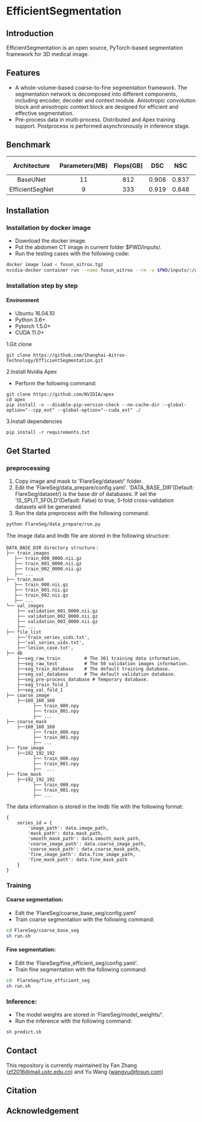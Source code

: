 # EfficientSegmentation
## Introduction
EfficientSegmentation is an open source, PyTorch-based segmentation framework for 3D medical image. 
## Features
- A whole-volume-based coarse-to-fine segmentation framework. The segmentation network is decomposed into different components, including encoder, decoder and context module.
  Anisotropic convolution block and anisotropic context block are designed for efficient and effective segmentation.
- Pre-process data in multi-process. Distributed and Apex training support. Postprocess is performed asynchronously in inference stage.
## Benchmark
| Architecture | Parameters(MB) | Flops(GB) | DSC | NSC | Inference time(s) | GPU memory(MB) |
|:---:|:---:|:---:|:---:|:---:|:---:|:---:|
| BaseUNet | 11 | 812 | 0.908 | 0.837 | 0.92 | 3183 |
| EfficientSegNet | 9 | 333 | 0.919 | 0.848 | 0.46 | 2269 |

## Installation
### Installation by docker image
* Download the docker image.
* Put the abdomen CT image in current folder $PWD/inputs/.
* Run the testing cases with the following code:
```bash
docker image load < fosun_aitrox.tgz
nvidia-docker container run --name fosun_aitrox --rm -v $PWD/inputs/:/workspace/inputs/ -v $PWD/outputs/:/workspace/outputs/ fosun_aitrox:latest /bin/bash -c "sh predict.sh"'
```

### Installation step by step
#### Environment
- Ubuntu 16.04.10
- Python 3.6+
- Pytorch 1.5.0+
- CUDA 11.0+

1.Git clone
```
git clone https://github.com/Shanghai-Aitrox-Technology/EfficientSegmentation.git
```

2.Install Nvidia Apex
- Perform the following command:
```
git clone https://github.com/NVIDIA/apex
cd apex
pip install -v --disable-pip-version-check --no-cache-dir --global-option="--cpp_ext" --global-option="--cuda_ext" ./
```

3.Install dependencies
```
pip install -r requirements.txt
```

## Get Started
### preprocessing
1. Copy image and mask to 'FlareSeg/dataset/' folder.
2. Edit the 'FlareSeg/data_prepare/config.yaml'. 
   'DATA_BASE_DIR'(Default: FlareSeg/dataset/) is the base dir of databases.
   If set the 'IS_SPLIT_5FOLD'(Default: False) to true, 5-fold cross-validation datasets will be generated.
3. Run the data preprocess with the following command:
```bash
python FlareSeg/data_prepare/run.py
```
The image data and lmdb file are stored in the following structure:
```wiki
DATA_BASE_DIR directory structure：
├── train_images
   ├── train_000_0000.nii.gz
   ├── train_001_0000.nii.gz
   ├── train_002_0000.nii.gz
   ├── ...
├── train_mask
   ├── train_000.nii.gz
   ├── train_001.nii.gz
   ├── train_002.nii.gz
   ├── ...
└── val_images
    ├── validation_001_0000.nii.gz
    ├── validation_002_0000.nii.gz
    ├── validation_003_0000.nii.gz
    ├── ...
├── file_list
    ├──'train_series_uids.txt', 
    ├──'val_series_uids.txt',
    ├──'lesion_case.txt',
├── db
    ├──seg_raw_train         # The 361 training data information.
    ├──seg_raw_test          # The 50 validation images information.
    ├──seg_train_database    # The default training database.
    ├──seg_val_database      # The default validation database.
    ├──seg_pre-process_database # Temporary database.
    ├──seg_train_fold_1
    ├──seg_val_fold_1
├── coarse_image
    ├──160_160_160
          ├── train_000.npy
          ├── train_001.npy
          ├── ...
├── coarse_mask
    ├──160_160_160
          ├── train_000.npy
          ├── train_001.npy
          ├── ...
├── fine_image
    ├──192_192_192
          ├── train_000.npy
          ├── train_001.npy
          ├──  ...
├── fine_mask
    ├──192_192_192
          ├── train_000.npy
          ├── train_001.npy
          ├── ...
```
The data information is stored in the lmdb file with the following format:
```wiki
{
    series_id = {
        'image_path': data.image_path,
        'mask_path': data.mask_path,
        'smooth_mask_path': data.smooth_mask_path,
        'coarse_image_path': data.coarse_image_path,
        'coarse_mask_path': data.coarse_mask_path,
        'fine_image_path': data.fine_image_path,
        'fine_mask_path': data.fine_mask_path
    }
}
```
### Training
#### Coarse segmentation:
- Edit the 'FlareSeg/coarse_base_seg/config.yaml'
- Train coarse segmentation with the following command:
```bash
cd FlareSeg/coarse_base_seg
sh run.sh
```

#### Fine segmentation:
- Edit the 'FlareSeg/fine_efficient_seg/config.yaml'. 
- Train fine segmentation with the following command:
```bash
cd  FlareSeg/fine_efficient_seg
sh run.sh
```

### Inference:
- The model weights are stored in 'FlareSeg/model_weights/'. 
- Run the inference with the following command:
```bash
sh predict.sh
```

## Contact
This repository is currently maintained by Fan Zhang (zf2016@mail.ustc.edu.cn) and Yu Wang (wangyu@fosun.com)

## Citation

## Acknowledgement
